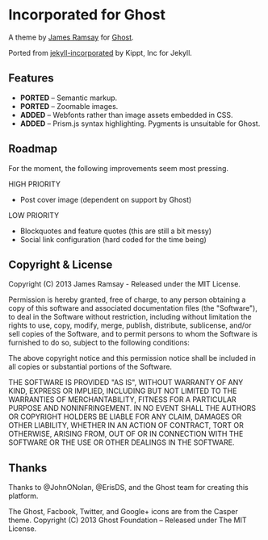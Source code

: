 # Incorporated for Ghost

A theme by [James Ramsay](http://github.com/jamesramsay) for [Ghost](http://github.com/tryghost/ghost/).

Ported from [jekyll-incorporated](https://github.com/kippt/jekyll-incorporated) by Kippt, Inc for Jekyll.

## Features

- **PORTED** – Semantic markup.
- **PORTED** – Zoomable images.
- **ADDED** – Webfonts rather than image assets embedded in CSS.
- **ADDED** – Prism.js syntax highlighting. Pygments is unsuitable for Ghost.

## Roadmap

For the moment, the following improvements seem most pressing.

HIGH PRIORITY

- Post cover image (dependent on support by Ghost)

LOW PRIORITY

- Blockquotes and feature quotes (this are still a bit messy)
- Social link configuration (hard coded for the time being)

## Copyright & License

Copyright (C) 2013 James Ramsay - Released under the MIT License.

Permission is hereby granted, free of charge, to any person obtaining a copy of this software and associated documentation files (the "Software"), to deal in the Software without restriction, including without limitation the rights to use, copy, modify, merge, publish, distribute, sublicense, and/or sell copies of the Software, and to permit persons to whom the Software is furnished to do so, subject to the following conditions:

The above copyright notice and this permission notice shall be included in all copies or substantial portions of the Software.

THE SOFTWARE IS PROVIDED "AS IS", WITHOUT WARRANTY OF ANY KIND, EXPRESS OR IMPLIED, INCLUDING BUT NOT LIMITED TO THE WARRANTIES OF MERCHANTABILITY, FITNESS FOR A PARTICULAR PURPOSE AND
NONINFRINGEMENT. IN NO EVENT SHALL THE AUTHORS OR COPYRIGHT HOLDERS BE LIABLE FOR ANY CLAIM, DAMAGES OR OTHER LIABILITY, WHETHER IN AN ACTION OF CONTRACT, TORT OR OTHERWISE, ARISING FROM, OUT OF OR IN CONNECTION WITH THE SOFTWARE OR THE USE OR OTHER DEALINGS IN THE SOFTWARE.

## Thanks

Thanks to @JohnONolan, @ErisDS, and the Ghost team for creating this platform.

The Ghost, Facbook, Twitter, and Google+ icons are from the Casper theme.
Copyright (C) 2013 Ghost Foundation – Released under The MIT License.

